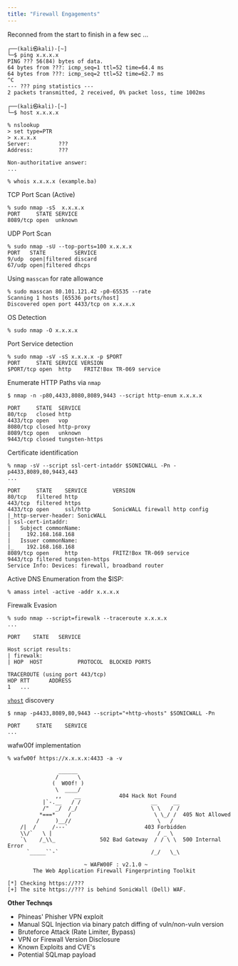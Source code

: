 ```yaml
---
title: "Firewall Engagements"
---
```


Reconned from the start to finish in a few sec ...

```
┌──(kali㉿kali)-[~]
└─$ ping x.x.x.x 
PING ??? 56(84) bytes of data.
64 bytes from ???: icmp_seq=1 ttl=52 time=64.4 ms
64 bytes from ???: icmp_seq=2 ttl=52 time=62.7 ms
^C
--- ??? ping statistics ---
2 packets transmitted, 2 received, 0% packet loss, time 1002ms

┌──(kali㉿kali)-[~]
└─$ host x.x.x.x 
```

```
% nslookup 
> set type=PTR
> x.x.x.x
Server:	        ???	
Address:        ???	

Non-authoritative answer:
...
```

```
% whois x.x.x.x (example.ba)
```

TCP Port Scan (Active)

```
% sudo nmap -sS  x.x.x.x
PORT     STATE SERVICE
8089/tcp open  unknown
```

UDP Port Scan

```
% sudo nmap -sU --top-ports=100 x.x.x.x
PORT   STATE         SERVICE
9/udp  open|filtered discard
67/udp open|filtered dhcps
```

Using `masscan` for rate allowance

```
% sudo masscan 80.101.121.42 -p0-65535 --rate
Scanning 1 hosts [65536 ports/host]
Discovered open port 4433/tcp on x.x.x.x
```

OS Detection

```
% sudo nmap -O x.x.x.x
```

Port Service detection

```
% sudo nmap -sV -sS x.x.x.x -p $PORT           
PORT     STATE SERVICE VERSION
$PORT/tcp open  http    FRITZ!Box TR-069 service
```

Enumerate HTTP Paths via `nmap`

```
$ nmap -n -p80,4433,8080,8089,9443 --script http-enum x.x.x.x 

PORT     STATE  SERVICE
80/tcp   closed http
4433/tcp open   vop
8080/tcp closed http-proxy
8089/tcp open   unknown
9443/tcp closed tungsten-https
```

Certificate identification

```
% nmap -sV --script ssl-cert-intaddr $SONICWALL -Pn -p4433,8089,80,9443,443 
...

PORT     STATE    SERVICE        VERSION
80/tcp   filtered http
443/tcp  filtered https
4433/tcp open     ssl/http       SonicWALL firewall http config
|_http-server-header: SonicWALL
| ssl-cert-intaddr: 
|   Subject commonName: 
|     192.168.168.168
|   Issuer commonName: 
|_    192.168.168.168
8089/tcp open     http           FRITZ!Box TR-069 service
9443/tcp filtered tungsten-https
Service Info: Devices: firewall, broadband router
```

Active DNS Enumeration from the $ISP:

```
% amass intel -active -addr x.x.x.x
```

Firewalk Evasion

```
% sudo nmap --script=firewalk --traceroute x.x.x.x
...

PORT    STATE   SERVICE

Host script results:
| firewalk: 
| HOP  HOST           PROTOCOL  BLOCKED PORTS

TRACEROUTE (using port 443/tcp)
HOP RTT      ADDRESS
1   ...
```

[`vhost`](/vhost-enumeration) discovery

```
$ nmap -p4433,8089,80,9443 --script="+http-vhosts" $SONICWALL -Pn       

PORT     STATE    SERVICE
...
```

wafw00f  implementation

```
% wafw00f https://x.x.x.x:4433 -a -v

                ______
               /      \                                                      
              (  W00f! )                                                     
               \  ____/                                                      
               ,,    __            404 Hack Not Found                        
           |`-.__   / /                      __     __                       
           /"  _/  /_/                       \ \   / /                       
          *===*    /                          \ \_/ /  405 Not Allowed       
         /     )__//                           \   /                         
    /|  /     /---`                        403 Forbidden                     
    \\/`   \ |                                 / _ \                         
    `\    /_\\_              502 Bad Gateway  / / \ \  500 Internal Error    
      `_____``-`                             /_/   \_\                       
                                                                             
                        ~ WAFW00F : v2.1.0 ~                                 
        The Web Application Firewall Fingerprinting Toolkit                  
                                                                             
[*] Checking https://???
[+] The site https://??? is behind SonicWall (Dell) WAF.
```

**Other Technqs**

* Phineas' Phisher VPN exploit
* Manual SQL Injection via binary patch diffing of vuln/non-vuln version
* Bruteforce Attack (Rate Limiter, Bypass)
* VPN or Firewall Version Disclosure
* Known Exploits and CVE's
* Potential SQLmap payload
